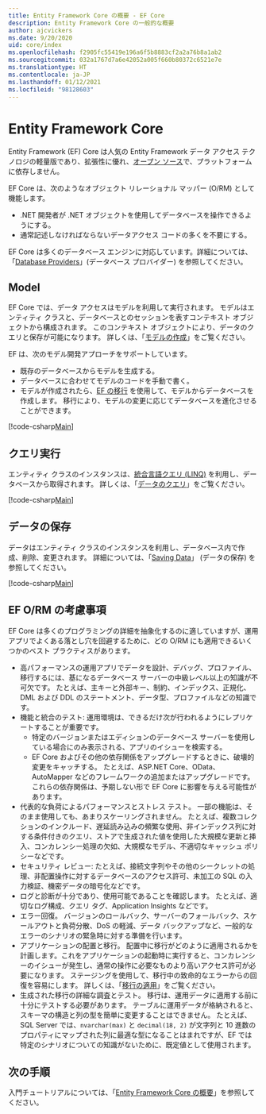 ```yaml
---
title: Entity Framework Core の概要 - EF Core
description: Entity Framework Core の一般的な概要
author: ajcvickers
ms.date: 9/20/2020
uid: core/index
ms.openlocfilehash: f2905fc55419e196a6f5b8883cf2a2a76b8a1ab2
ms.sourcegitcommit: 032a1767d7a6e42052a005f660b80372c6521e7e
ms.translationtype: HT
ms.contentlocale: ja-JP
ms.lasthandoff: 01/12/2021
ms.locfileid: "98128603"
---
```

# <a name="entity-framework-core"></a>Entity Framework Core

Entity Framework (EF) Core は人気の Entity Framework データ アクセス テクノロジの軽量版であり、拡張性に優れ、[オープン ソース](https://github.com/dotnet/efcore)で、プラットフォームに依存しません。

EF Core は、次のようなオブジェクト リレーショナル マッパー (O/RM) として機能します。

* .NET 開発者が .NET オブジェクトを使用してデータベースを操作できるようにする。
* 通常記述しなければならないデータアクセス コードの多くを不要にする。

EF Core は多くのデータベース エンジンに対応しています。詳細については、「[Database Providers](xref:core/providers/index)」(データベース プロバイダー) を参照してください。

## <a name="the-model"></a>Model

EF Core では、データ アクセスはモデルを利用して実行されます。 モデルはエンティティ クラスと、データベースとのセッションを表すコンテキスト オブジェクトから構成されます。 このコンテキスト オブジェクトにより、データのクエリと保存が可能になります。 詳しくは、「[モデルの作成](xref:core/modeling/index)」をご覧ください。

EF は、次のモデル開発アプローチをサポートしています。

* 既存のデータベースからモデルを生成する。
* データベースに合わせてモデルのコードを手動で書く。
* モデルが作成されたら、[EF の移行](xref:core/managing-schemas/migrations/index) を使用して、モデルからデータベースを作成します。 移行により、モデルの変更に応じてデータベースを進化させることができます。

[!code-csharp[Main](../../samples/core/Intro/Model.cs)]

## <a name="querying"></a>クエリ実行

エンティティ クラスのインスタンスは、[統合言語クエリ (LINQ)](/dotnet/csharp/programming-guide/concepts/linq/) を利用し、データベースから取得されます。 詳しくは、「[データのクエリ](xref:core/querying/index)」をご覧ください。

[!code-csharp[Main](../../samples/core/Intro/Program.cs#Querying)]

## <a name="saving-data"></a>データの保存

データはエンティティ クラスのインスタンスを利用し、データベース内で作成、削除、変更されます。 詳細については、「[Saving Data](xref:core/saving/index)」 (データの保存) を参照してください。

[!code-csharp[Main](../../samples/core/Intro/Program.cs#SavingData)]

## <a name="ef-orm-considerations"></a>EF O/RM の考慮事項

EF Core は多くのプログラミングの詳細を抽象化するのに適していますが、運用アプリでよくある落とし穴を回避するために、どの O/RM にも適用できるいくつかのベスト プラクティスがあります。

* 高パフォーマンスの運用アプリでデータを設計、デバッグ、プロファイル、移行するには、基になるデータベース サーバーの中級レベル以上の知識が不可欠です。 たとえば、主キーと外部キー、制約、インデックス、正規化、DML および DDL のステートメント、データ型、プロファイルなどの知識です。
* 機能と統合のテスト: 運用環境は、できるだけ次が行われるようにレプリケートすることが重要です。
  * 特定のバージョンまたはエディションのデータベース サーバーを使用している場合にのみ表示される、アプリのイシューを検索する。
  * EF Core およびその他の依存関係をアップグレードするときに、破壊的変更をキャッチする。 たとえば、ASP.NET Core、OData、AutoMapper などのフレームワークの追加またはアップグレードです。 これらの依存関係は、予期しない形で EF Core に影響を与える可能性があります。
* 代表的な負荷によるパフォーマンスとストレス テスト。 一部の機能は、そのまま使用しても、あまりスケーリングされません。 たとえば、複数コレクションのインクルード、遅延読み込みの頻繁な使用、非インデックス列に対する条件付きのクエリ、ストアで生成された値を使用した大規模な更新と挿入、コンカレンシー処理の欠如、大規模なモデル、不適切なキャッシュ ポリシーなどです。
* セキュリティ レビュー: たとえば、接続文字列やその他のシークレットの処理、非配置操作に対するデータベースのアクセス許可、未加工の SQL の入力検証、機密データの暗号化などです。
* ログと診断が十分であり、使用可能であることを確認します。 たとえば、適切なログ構成、クエリ タグ、Application Insights などです。
* エラー回復。 バージョンのロールバック、サーバーのフォールバック、スケールアウトと負荷分散、DoS の軽減、データ バックアップなど、一般的なエラーのシナリオの緊急時に対する準備を行います。
* アプリケーションの配置と移行。 配置中に移行がどのように適用されるかを計画します。これをアプリケーションの起動時に実行すると、コンカレンシーのイシューが発生し、通常の操作に必要なものより高いアクセス許可が必要になります。 ステージングを使用して、移行中の致命的なエラーからの回復を容易にします。 詳しくは、「[移行の適用](xref:core/managing-schemas/migrations/applying)」をご覧ください。
* 生成された移行の詳細な調査とテスト。 移行は、運用データに適用する前に十分にテストする必要があります。 テーブルに運用データが格納されると、スキーマの構造と列の型を簡単に変更することはできません。 たとえば、SQL Server では、`nvarchar(max)` と `decimal(18, 2)` が文字列と 10 進数のプロパティにマップされた列に最適な型になることはまれですが、EF では特定のシナリオについての知識がないために、既定値として使用されます。

## <a name="next-steps"></a>次の手順

入門チュートリアルについては、「[Entity Framework Core の概要](xref:core/get-started/overview/first-app)」を参照してください。
